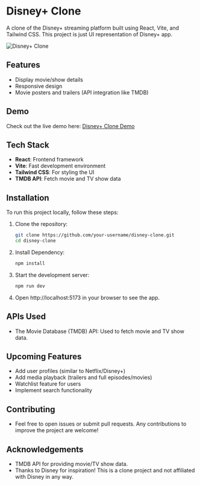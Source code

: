 # Disney+ Clone

A clone of the Disney+ streaming platform built using React, Vite, and Tailwind CSS. This project is just UI representation of Disney+ app.

![Disney+ Clone](disney.png)

## Features

- Display movie/show details
- Responsive design
- Movie posters and trailers (API integration like TMDB)

## Demo

Check out the live demo here: [Disney+ Clone Demo](https://disney-hotstar-ui-clone.vercel.app/)

## Tech Stack

- **React**: Frontend framework
- **Vite**: Fast development environment
- **Tailwind CSS**: For styling the UI
- **TMDB API**: Fetch movie and TV show data

## Installation

To run this project locally, follow these steps:

1. Clone the repository:
   ```bash
   git clone https://github.com/your-username/disney-clone.git
   cd disney-clone

2. Install Dependency:
   ```bash
   npm install

3. Start the development server:
    ```bash
   npm run dev

4. Open http://localhost:5173 in your browser to see the app.


## APIs Used

- The Movie Database (TMDB) API: Used to fetch movie and TV show data.

## Upcoming Features

- Add user profiles (similar to Netflix/Disney+)
- Add media playback (trailers and full episodes/movies)
- Watchlist feature for users
- Implement search functionality

## Contributing

- Feel free to open issues or submit pull requests. Any contributions to improve the project are welcome!


## Acknowledgements

- TMDB API for providing movie/TV show data.
- Thanks to Disney for inspiration! This is a clone project and not affiliated with Disney in any way.
